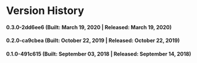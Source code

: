 # Version History


#### 0.3.0-2dd6ee6 (Built: March 19, 2020 | Released: March 19, 2020)

#### 0.2.0-ca9cbea (Built: October 22, 2019 | Released: October 22, 2019)

#### 0.1.0-491c615 (Built: September 03, 2018 | Released: September 14, 2018)

